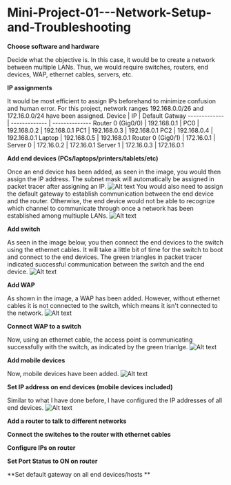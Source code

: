 # Mini-Project-01---Network-Setup-and-Troubleshooting

**Choose software and hardware**
  
  Decide what the objective is. In this case, it would be to create a network between multiple LANs. Thus, we would require switches, routers, end devices, WAP, ethernet cables, servers, etc. 

**IP assignments**
  
  It would be most efficient to assign IPs beforehand to minimize confusion and human error. For this project, network ranges 192.168.0.0/26 and 172.16.0.0/24 have been assigned. 
Device  | IP  | Default Gatway 
------------- | ------------- | --------------
Router 0 (Gig0/0)  | 192.168.0.1  | 
PC0  | 192.168.0.2  |  192.168.0.1 
PC1  | 192.168.0.3  |  192.168.0.1 
PC2  | 192.168.0.4  |  192.168.0.1 
Laptop  | 192.168.0.5  |  192.168.0.1 
Router 0 (Gig0/1)  | 172.16.0.1  |  
Server 0  | 172.16.0.2  |  172.16.0.1 
Server 1  | 172.16.0.3  |  172.16.0.1 

**Add end devices (PCs/laptops/printers/tablets/etc)**
  
  Once an end device has been added, as seen in the image, you would then assign the IP address. The subnet mask will automatically be assigned in packet tracer after assigning an IP. 
![Alt text](IP_Assignment_PC.png)
  You would also need to assign the default gateway to establish communication between the end device and the router. Otherwise, the end device would not be able to recognize which channel to communicate through once a network has been established among multiuple LANs. 
![Alt text](Default_Gateway_Assignment_PC.png)

**Add switch**

  As seen in the image below, you then connect the end devices to the switch using the ethernet cables. It will take a little bit of time for the switch to boot and connect to the end devices. The green triangles in packet tracer indicated successful communication between the switch and the end device. 
![Alt text](PC_to_Switch_Ethernet.png)

**Add WAP**

  As shown in the image, a WAP has been added. However, without ethernet cables it is not connected to the switch, which means it isn't connected to the network. 
![Alt text](WAP.png)

**Connect WAP to a switch**

  Now, using an ethernet cable, the access point is communicating successfully with the switch, as indicated by the green trianlge. 
![Alt text](Accesspoint_switch.png)

**Add mobile devices**

  Now, mobile devices have been added. 
![Alt text](Access_point_mobile_devices.png)

**Set IP address on end devices (mobile devices included)**
  
  Similar to what I have done before, I have configured the IP addresses of all end devices. 
![Alt text](IP_Assignment_End_Devices.png)

**Add a router to talk to different networks**

**Connect the switches to the router with ethernet cables**

**Configure IPs on router**

**Set Port Status to ON on router**

**Set default gateway on all end devices/hosts
**
